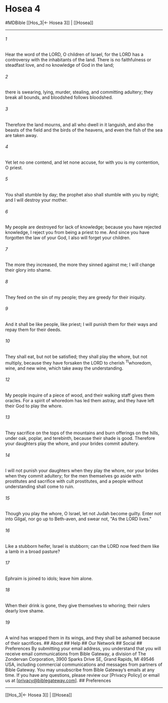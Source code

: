 # Hosea 4
#MDBible
[[Hos_3|← Hosea 3]] | [[Hosea]]

***






###### 1 


Hear the word of the LORD, O children of Israel, for the LORD has a controversy with the inhabitants of the land. There is no faithfulness or steadfast love, and no knowledge of God in the land; 





###### 2 


there is swearing, lying, murder, stealing, and committing adultery; they break all bounds, and bloodshed follows bloodshed. 





###### 3 


Therefore the land mourns, and all who dwell in it languish, and also the beasts of the field and the birds of the heavens, and even the fish of the sea are taken away. 





###### 4 


Yet let no one contend, and let none accuse, for with you is my contention, O priest. 





###### 5 


You shall stumble by day; the prophet also shall stumble with you by night; and I will destroy your mother. 





###### 6 


My people are destroyed for lack of knowledge; because you have rejected knowledge, I reject you from being a priest to me. And since you have forgotten the law of your God, I also will forget your children. 





###### 7 


The more they increased, the more they sinned against me; I will change their glory into shame. 





###### 8 


They feed on the sin of my people; they are greedy for their iniquity. 





###### 9 


And it shall be like people, like priest; I will punish them for their ways and repay them for their deeds. 





###### 10 


They shall eat, but not be satisfied; they shall play the whore, but not multiply, because they have forsaken the LORD to cherish <sup class="versenum mid-line">11</sup>whoredom, wine, and new wine, which take away the understanding. 





###### 12 


My people inquire of a piece of wood, and their walking staff gives them oracles. For a spirit of whoredom has led them astray, and they have left their God to play the whore. 





###### 13 


They sacrifice on the tops of the mountains and burn offerings on the hills, under oak, poplar, and terebinth, because their shade is good. Therefore your daughters play the whore, and your brides commit adultery. 





###### 14 


I will not punish your daughters when they play the whore, nor your brides when they commit adultery; for the men themselves go aside with prostitutes and sacrifice with cult prostitutes, and a people without understanding shall come to ruin. 





###### 15 


Though you play the whore, O Israel, let not Judah become guilty. Enter not into Gilgal, nor go up to Beth-aven, and swear not, "As the LORD lives." 





###### 16 


Like a stubborn heifer, Israel is stubborn; can the LORD now feed them like a lamb in a broad pasture? 





###### 17 


Ephraim is joined to idols; leave him alone. 





###### 18 


When their drink is gone, they give themselves to whoring; their rulers dearly love shame. 





###### 19 


A wind has wrapped them in its wings, and they shall be ashamed because of their sacrifices. ## About ## Help ## Our Network ## Social ## Preferences By submitting your email address, you understand that you will receive email communications from Bible Gateway, a division of The Zondervan Corporation, 3900 Sparks Drive SE, Grand Rapids, MI 49546 USA, including commercial communications and messages from partners of Bible Gateway. You may unsubscribe from Bible Gateway&rsquo;s emails at any time. If you have any questions, please review our [Privacy Policy] or email us at [privacy@biblegateway.com]. ## Preferences

***

[[Hos_3|← Hosea 3]] | [[Hosea]]
